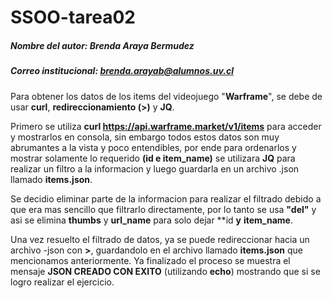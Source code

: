 # SSOO-tarea02
##### Nombre del autor: Brenda Araya Bermudez
##### Correo institucional: brenda.arayab@alumnos.uv.cl
Para obtener los datos de los items del videojuego "**Warframe**", se debe de usar **curl**, **redireccionamiento (>)** y **JQ**.
 
Primero se utiliza **curl https://api.warframe.market/v1/items** para acceder y mostrarlos en consola, sin embargo todos estos datos son muy abrumantes a la vista y poco entendibles, por ende para ordenarlos y mostrar solamente lo requerido **(id e item_name)** se utilizara **JQ** para realizar un filtro a la informacion y luego guardarla en un archivo .json llamado **items.json**.
 
Se decidio eliminar parte de la informacion para realizar el filtrado debido a que era mas sencillo que filtrarlo directamente, por lo tanto se usa **"del"** y asi se elimina **thumbs** y **url_name** para solo dejar **id **y** **item_name**.
 
Una vez resuelto el filtrado de datos, ya se puede redireccionar hacia un archivo -json con **>**, guardandolo en el archivo llamado **items.json** que mencionamos anteriormente.
Ya finalizado el proceso se muestra el mensaje **JSON CREADO CON EXITO** (utilizando **echo**) mostrando que si se logro realizar el ejercicio.
